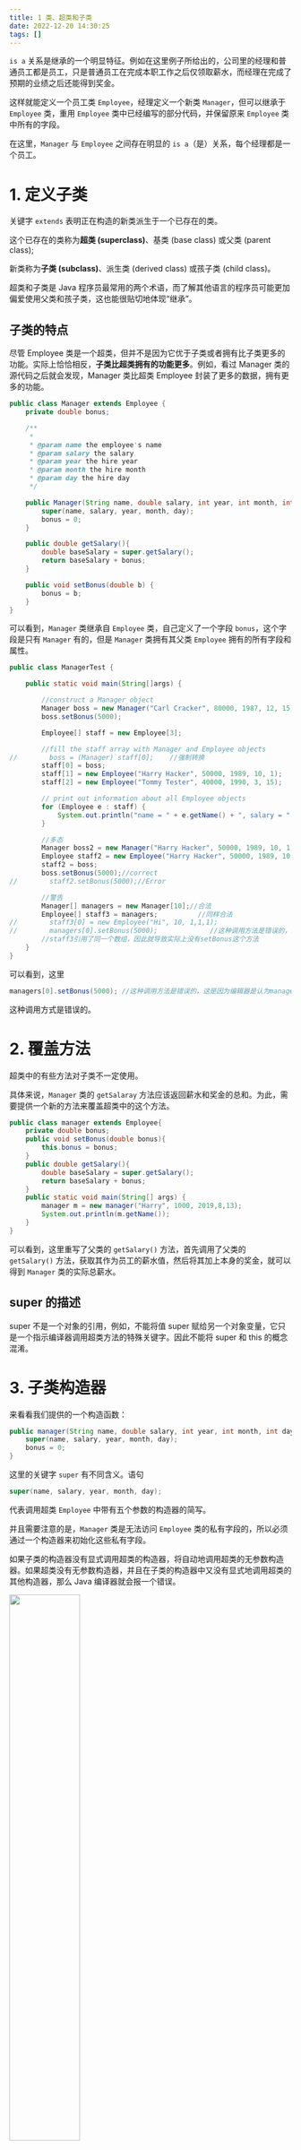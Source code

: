 ```yaml
---
title: 1 类、超类和子类  
date: 2022-12-20 14:30:25  
tags: []  
---
```


`is a` 关系是继承的一个明显特征。例如在这里例子所给出的，公司里的经理和普通员工都是员工，只是普通员工在完成本职工作之后仅领取薪水，而经理在完成了预期的业绩之后还能得到奖金。

这样就能定义一个员工类 `Employee`，经理定义一个新类 `Manager`，但可以继承于 `Employee` 类，重用 `Employee` 类中已经编写的部分代码，并保留原来 `Employee` 类中所有的字段。

在这里，`Manager` 与 `Employee` 之间存在明显的 `is a`（是）关系，每个经理都是一个员工。

# 1. 定义子类

关键字 `extends` 表明正在构造的新类派生于一个已存在的类。

这个已存在的类称为**超类 (superclass)**、基类 (base class) 或父类 (parent class); 

新类称为**子类 (subclass)**、派生类 (derived class) 或孩子类 (child class)。

超类和子类是 Java 程序员最常用的两个术语，而了解其他语言的程序员可能更加偏爱使用父类和孩子类，这也能很贴切地体现“继承”。

## 子类的特点

尽管 Employee 类是一个超类，但并不是因为它优于子类或者拥有比子类更多的功能。实际上恰恰相反，**子类比超类拥有的功能更多**。例如，看过 Manager 类的源代码之后就会发现，Manager 类比超类 Employee 封装了更多的数据，拥有更多的功能。

```java
public class Manager extends Employee {
    private double bonus;

    /**
     *
     * @param name the employee's name
     * @param salary the salary
     * @param year the hire year
     * @param month the hire month
     * @param day the hire day
     */

    public Manager(String name, double salary, int year, int month, int day) {
        super(name, salary, year, month, day);
        bonus = 0;
    }

    public double getSalary(){
        double baseSalary = super.getSalary();
        return baseSalary + bonus;
    }

    public void setBonus(double b) {
        bonus = b;
    }
}
```

可以看到，`Manager` 类继承自 `Employee` 类，自己定义了一个字段 `bonus`，这个字段是只有 `Manager` 有的，但是 `Manager` 类拥有其父类 `Employee` 拥有的所有字段和属性。

```java
public class ManagerTest {

    public static void main(String[]args) {

        //construct a Manager object
        Manager boss = new Manager("Carl Cracker", 80000, 1987, 12, 15);
        boss.setBonus(5000);

        Employee[] staff = new Employee[3];

        //fill the staff array with Manager and Employee objects
//        boss = (Manager) staff[0];    //强制转换
        staff[0] = boss;
        staff[1] = new Employee("Harry Hacker", 50000, 1989, 10, 1);
        staff[2] = new Employee("Tommy Tester", 40000, 1990, 3, 15);

        // print out information about all Employee objects
        for (Employee e : staff) {
            System.out.println("name = " + e.getName() + ", salary = " + e.getSalary());
        }

        //多态
        Manager boss2 = new Manager("Harry Hacker", 50000, 1989, 10, 1);
        Employee staff2 = new Employee("Harry Hacker", 50000, 1989, 10, 1);
        staff2 = boss;
        boss.setBonus(5000);//correct
//        staff2.setBonus(5000);//Error

        //警告
        Manager[] managers = new Manager[10];//合法
        Employee[] staff3 = managers;          //同样合法
//        staff3[0] = new Employee("Hi", 10, 1,1,1);
//        managers[0].setBonus(5000);             //这种调用方法是错误的，这是因为编辑器是认为managers是个Manager对象，但是实际上和
        //staff3引用了同一个数组，因此就导致实际上没有setBonus这个方法
    }
}
```

可以看到，这里

```java
managers[0].setBonus(5000); //这种调用方法是错误的，这是因为编辑器是认为managers是个Manager对象，但是实际上和
```

这种调用方式是错误的。

# 2. 覆盖方法

超类中的有些方法对子类不一定使用。

具体来说，`Manager` 类的 `getSalaray` 方法应该返回薪水和奖金的总和。为此，需要提供一个新的方法来覆盖超类中的这个方法。

```java
public class manager extends Employee{
    private double bonus;
    public void setBonus(double bonus){
        this.bonus = bonus;
    }
    public double getSalary(){
        double baseSalary = super.getSalary();
        return baseSalary + bonus;
    }
    public static void main(String[] args) {
        manager m = new manager("Harry", 1000, 2019,8,13);
        System.out.println(m.getName());
    }
}
```

可以看到，这里重写了父类的 `getSalary()` 方法，首先调用了父类的 `getSalary()` 方法，获取其作为员工的薪水值，然后将其加上本身的奖金，就可以得到 `Manager` 类的实际总薪水。

## super 的描述

super 不是一个对象的引用，例如，不能将值 super 赋给另一个对象变量，它只是一个指示编译器调用超类方法的特殊关键字。因此不能将 super 和 this 的概念混淆。

# 3. 子类构造器

来看看我们提供的一个构造函数：

```java
public manager(String name, double salary, int year, int month, int day) {
    super(name, salary, year, month, day);
    bonus = 0;
}
```

这里的关键字 `super` 有不同含义。语句

```java
super(name, salary, year, month, day);
```

代表调用超类 `Employee` 中带有五个参数的构造器的简写。

并且需要注意的是，`Manager` 类是无法访问 `Employee` 类的私有字段的，所以必须通过一个构造器来初始化这些私有字段。

如果子类的构造器没有显式调用超类的构造器，将自动地调用超类的无参数构造器。如果超类没有无参数构造器，并且在子类的构造器中又没有显式地调用超类的其他构造器，那么 Java 编译器就会报一个错误。

<img src=" https://coachhe-1305181419.cos.ap-guangzhou.myqcloud.com/%E7%A8%8B%E5%BA%8F%E5%91%98/%E5%B7%A5%E5%85%B7/git/20221220184154.png" width = "50%" />

可以看到，如果注释掉了子类的构造器，并且父类又没有对应的无参构造器，那么 Java 是无法编译通过的。

# 4 继承层次

继承并不仅限于一个层次。例如，可以由 `Manager` 类派生 `Executive` 类

```java
/**
 * @author CoachHe
 * @date 2022/12/20 19:48
 **/
public class Executive extends Manager {

    /**
     * @param name   the employee's name
     * @param salary the salary
     * @param year   the hire year
     * @param month  the hire month
     * @param day    the hire day
     */
    public Executive(String name, double salary, int year, int month, int day) {
        super(name, salary, year, month, day);
    }

    public static void main(String[] args) {
        Executive e = new Executive("coachhe", 100, 26, 4, 3);
    }
}
```

让我们看下 `Executive` 类的对象 `e` 有哪些方法和字段：

<img src=" https://coachhe-1305181419.cos.ap-guangzhou.myqcloud.com/%E7%A8%8B%E5%BA%8F%E5%91%98/%E5%B7%A5%E5%85%B7/git/20221220195006.png" width = "70%" />

从图中可以看到，里面既有 `Manager` 的方法，也有 `Employee` 的方法。

# 5 多态

